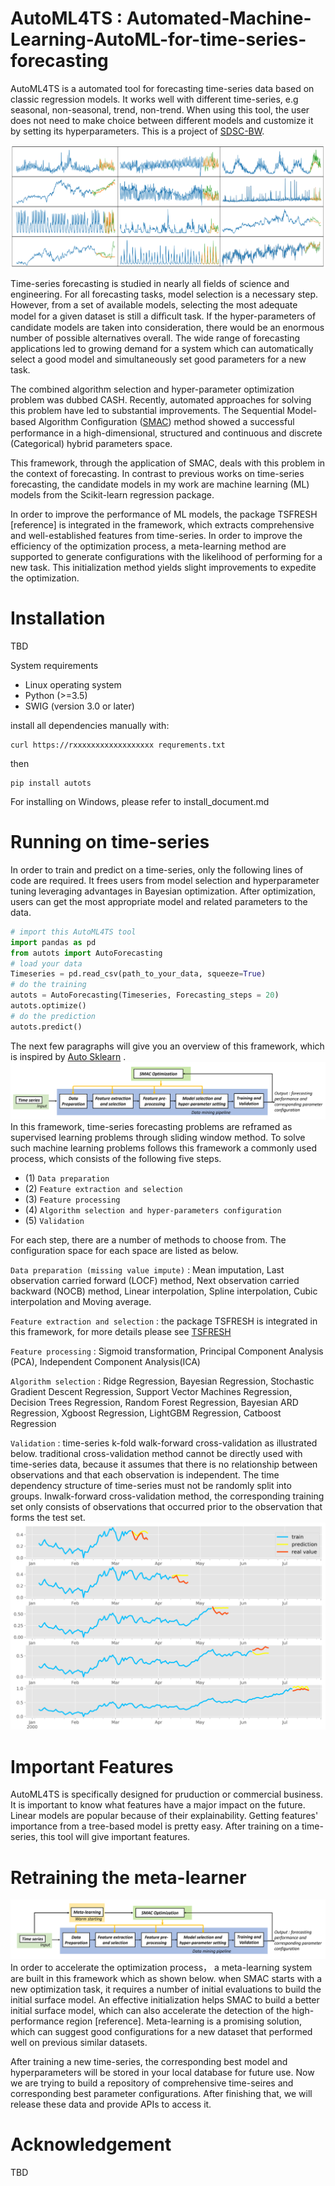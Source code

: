 # AutoML4TS : Automated-Machine-Learning-AutoML-for-time-series-forecasting
AutoML4TS is a automated tool for forecasting time-series data based on classic regression models. It works well with different time-series, e.g seasonal, non-seasonal, trend, non-trend. When using this tool, the user does not need to make choice between different models and customize it by setting its hyperparameters. This is a project of [SDSC-BW](https://sdsc-bw.de/erfolge).

![image](https://github.com/SmartDataInnovationLab/AutoML4TS/blob/master/Images/Prediction.png)

Time-series forecasting is studied in nearly all fields of science and engineering. For all forecasting tasks, model selection is a necessary step. However, from a set of available models, selecting the most adequate model for a given dataset is still a diﬃcult task. If the hyper-parameters of candidate models are taken into consideration, there would be an enormous number of possible alternatives overall. The wide range of forecasting applications led to growing demand for a system which can automatically select a good model and simultaneously set good parameters for a new task.

The combined algorithm selection and hyper-parameter optimization problem was dubbed CASH. Recently, automated approaches for solving this problem have led to substantial improvements. The Sequential Model-based Algorithm Conﬁguration ([SMAC](https://github.com/automl/SMAC3)) method showed a successful performance in a high-dimensional, structured and continuous and discrete (Categorical) hybrid parameters space.

This framework, through the application of SMAC, deals with this problem in the context of forecasting. In contrast to previous works on time-series forecasting, the candidate models in my work are machine learning (ML) models from the Scikit-learn regression package. 

In order to improve the performance of ML models, the package TSFRESH  [reference] is integrated in the framework, which extracts comprehensive and well-established features from time-series. In order to improve the efficiency of the optimization process, a meta-learning method are supported to generate configurations with the likelihood of performing for a new task. This initialization method yields slight improvements to expedite the
optimization.

# Installation
TBD

System requirements
* Linux operating system
* Python (>=3.5)
* SWIG (version 3.0 or later)

install all dependencies manually with:
```
curl https://rxxxxxxxxxxxxxxxxxx requrements.txt
```
then 
```
pip install autots
```
For installing on Windows, please refer to install_document.md

# Running on time-series
In order to train and predict on a time-series, only the following lines of code are required. It frees users from model selection and hyperparameter tuning leveraging advantages in Bayesian optimization. After optimization, users can get the most appropriate model and related parameters to the data.

```python
# import this AutoML4TS tool
import pandas as pd
from autots import AutoForecasting
# load your data
Timeseries = pd.read_csv(path_to_your_data, squeeze=True)
# do the training
autots = AutoForecasting(Timeseries, Forecasting_steps = 20)
autots.optimize()
# do the prediction
autots.predict()
```

The next few paragraphs will give you an overview of this framework, which is inspired by [Auto Sklearn](https://github.com/automl/auto-sklearn)
.
![image](https://github.com/SmartDataInnovationLab/AutoML4TS/blob/master/Images/timeseries_pipeline.png)
In this framework, time-series forecasting problems are reframed as supervised learning problems through sliding window method. To solve such machine learning problems follows this framework a commonly used process, which consists of the following five steps.

* (1) `Data preparation`
* (2) `Feature extraction and selection`
* (3) `Feature processing`
* (4) `Algorithm selection and hyper-parameters configuration`
* (5) `Validation`

For each step, there are a number of methods to choose from. The configuration space for each space are listed as below.

`Data preparation (missing value impute)` : Mean imputation,   Last observation carried forward (LOCF) method, Next observation carried backward (NOCB) method,   Linear interpolation, Spline interpolation,   Cubic interpolation and Moving average.

`Feature extraction and selection` : the package TSFRESH is integrated in this framework, for more details please see [TSFRESH](https://tsfresh.readthedocs.io/en/latest/)

`Feature processing` : Sigmoid transformation, Principal Component Analysis (PCA), Independent Component Analysis(ICA)

`Algorithm selection` : Ridge Regression,  Bayesian Regression,  Stochastic Gradient Descent Regression,  Support Vector Machines Regression, Decision Trees Regression, Random Forest Regression, Bayesian ARD Regression, Xgboost Regression, LightGBM Regression, Catboost Regression

`Validation` : time-series k-fold walk-forward cross-validation as illustrated below. traditional cross-validation method cannot be directly used with time-series data, because it assumes that there is no relationship between observations and that each observation is independent. The time dependency structure of time-series must not be randomly split into groups. Inwalk-forward cross-validation method, the corresponding training set only consists of observations that occurred prior to the observation that forms the test set.
![image](https://github.com/SmartDataInnovationLab/AutoML4TS/blob/master/Images/crossvalidation.png)

# Important Features
AutoML4TS is specifically designed for pruduction or commercial business. It is important to know what features have a major impact on the future. Linear models are popular because of their explainability. Getting features' importance from a tree-based model is pretty easy. After training on a time-series, this tool will give important features. 

# Retraining the meta-learner

![image](https://github.com/SmartDataInnovationLab/AutoML4TS/blob/master/Images/framework.png)
In order to accelerate the optimization process， a meta-learning system are built in this framework which as shown below. when SMAC starts with a new optimization task, it requires a number of initial evaluations to build the initial surface model. An effective initialization helps SMAC to build a better initial surface model, which can also accelerate the detection of the high-performance region [reference]. Meta-learning is a promising solution, which can suggest good configurations for a new dataset that performed well on previous similar datasets. 

After training a new time-series, the corresponding best model and hyperparameters will be stored in your local database for future use. Now we are trying to build a repository of comprehensive time-seires and corresponding best parameter configurations. After finishing that, we will release these data and provide APIs to access it.

# Acknowledgement

TBD

